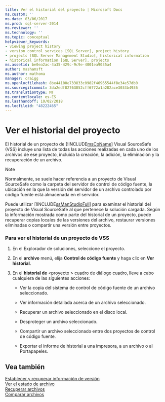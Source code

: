 ```yaml
---
title: Ver el historial del proyecto | Microsoft Docs
ms.custom: ''
ms.date: 03/06/2017
ms.prod: sql-server-2014
ms.reviewer: ''
ms.technology: ''
ms.topic: conceptual
helpviewer_keywords:
- viewing project history
- version control services [SQL Server], project history
- projects [SQL Server Management Studio], historical information
- historical information [SQL Server], projects
ms.assetid: be0ea2ac-4a35-429c-9c9e-4001ea9035a4
author: mashamsft
ms.author: mathoma
manager: craigg
ms.openlocfilehash: 8be44100e733833c0982f46965544f8e34e57db0
ms.sourcegitcommit: 3da2edf82763852cff6772a1a282ace3034b4936
ms.translationtype: MT
ms.contentlocale: es-ES
ms.lasthandoff: 10/02/2018
ms.locfileid: "48222465"
---
```

# <a name="view-project-history"></a>Ver el historial del proyecto
  El historial de un proyecto de [!INCLUDE[msCoName](../includes/msconame-md.md)] Visual SourceSafe (VSS) incluye una lista de todas las acciones realizadas en cada uno de los archivos de ese proyecto, incluida la creación, la adición, la eliminación y la recuperación de un archivo.  
  
> [!NOTE]  
>  Normalmente, se suele hacer referencia a un proyecto de Visual SourceSafe como la carpeta del servidor de control de código fuente, la ubicación en la que la versión del servidor de un archivo controlado por código fuente está almacenada en el servidor.  
  
 Puede utilizar [!INCLUDE[ssManStudioFull](../includes/ssmanstudiofull-md.md)] para examinar el historial del proyecto de Visual SourceSafe al que pertenece la solución cargada. Según la información mostrada como parte del historial de un proyecto, puede recuperar copias locales de las versiones del archivo, restaurar versiones eliminadas o compartir una versión entre proyectos.  
  
### <a name="to-view-the-history-of-a-vss-project"></a>Para ver el historial de un proyecto de VSS  
  
1.  En el Explorador de soluciones, seleccione el proyecto.  
  
2.  En el **archivo** menú, elija **Control de código fuente** y haga clic en **Ver historial**.  
  
3.  En el **historial de** \<proyecto > cuadro de diálogo cuadro, lleve a cabo cualquiera de las siguientes acciones:  
  
    -   Ver la copia del sistema de control de código fuente de un archivo seleccionado.  
  
    -   Ver información detallada acerca de un archivo seleccionado.  
  
    -   Recuperar un archivo seleccionado en el disco local.  
  
    -   Desproteger un archivo seleccionado.  
  
    -   Compartir un archivo seleccionado entre dos proyectos de control de código fuente.  
  
    -   Exportar el informe de historial a una impresora, a un archivo o al Portapapeles.  
  
## <a name="see-also"></a>Vea también  
 [Establecer y recuperar información de versión](../../2014/database-engine/set-and-retrieve-version-information.md)   
 [Ver el estado de archivo](../../2014/database-engine/view-file-status.md)   
 [Recuperar archivos](../../2014/database-engine/retrieve-files.md)   
 [Comparar archivos](../../2014/database-engine/compare-files.md)  
  
  
